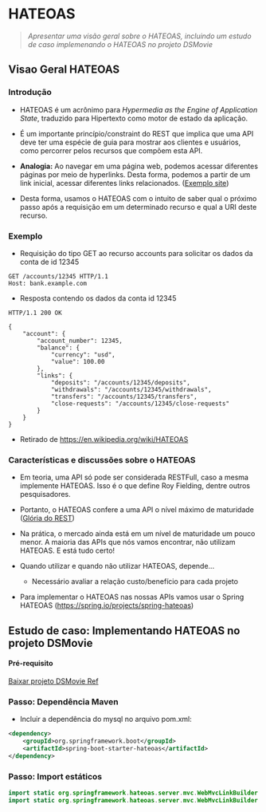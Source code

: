 # HATEOAS
>  *Apresentar uma visão geral sobre o HATEOAS, incluindo um estudo de caso implemenando o HATEOAS no projeto DSMovie*

## Visao Geral HATEOAS

### Introdução

- HATEOAS é um acrônimo para *Hypermedia as the Engine of Application State*, traduzido para Hipertexto como motor de estado da aplicação.

- É um importante princípio/constraint do REST que implica que uma API deve ter uma espécie de guia para mostrar aos clientes e usuários, como percorrer pelos recursos que compõem esta API.

- **Analogia:** Ao navegar em uma página web, podemos acessar diferentes páginas por meio de hyperlinks. Desta forma, podemos a partir de um link inicial, acessar diferentes links relacionados. ([Exemplo site](https://www.companhiadasletras.com.br/))

- Desta forma, usamos o HATEOAS com o intuito de saber qual o próximo passo após a requisição em um determinado recurso e qual a URI deste recurso.

### Exemplo

- Requisição do tipo GET ao recurso accounts para solicitar os dados da conta de id 12345
```http
GET /accounts/12345 HTTP/1.1
Host: bank.example.com
```

- Resposta contendo os dados da conta id 12345

```http
HTTP/1.1 200 OK

{
    "account": {
        "account_number": 12345,
        "balance": {
            "currency": "usd",
            "value": 100.00
        },
        "links": {
            "deposits": "/accounts/12345/deposits",
            "withdrawals": "/accounts/12345/withdrawals",
            "transfers": "/accounts/12345/transfers",
            "close-requests": "/accounts/12345/close-requests"
        }
    }
}
```
* Retirado de https://en.wikipedia.org/wiki/HATEOAS

### Características e discussões sobre o HATEOAS
- Em teoria, uma API só pode ser considerada RESTFull, caso a mesma implemente HATEOAS. Isso é o que define Roy Fielding, dentre outros pesquisadores.

- Portanto, o HATEOAS confere a uma API o nível máximo de maturidade ([Glória do REST](https://martinfowler.com/articles/richardsonMaturityModel.html))

- Na prática, o mercado ainda está em um nível de maturidade um pouco menor. A maioria das APIs que nós vamos encontrar, não utilizam HATEOAS. E está tudo certo!

- Quando utilizar e quando não utilizar HATEOAS, depende...
    - Necessário avaliar a relação custo/benefício para cada projeto
    
- Para implementar o HATEOAS nas nossas APIs vamos usar o Spring HATEOAS (https://spring.io/projects/spring-hateoas)

## Estudo de caso: Implementando HATEOAS no projeto DSMovie

#### Pré-requisito

[Baixar projeto DSMovie Ref](https://github.com/devsuperior/dsmovie-ref)

### Passo: Dependência Maven

- Incluir a dependência do mysql no arquivo pom.xml:

```xml
<dependency>
    <groupId>org.springframework.boot</groupId>
	<artifactId>spring-boot-starter-hateoas</artifactId>
</dependency>
```

### Passo: Import estáticos

```java
import static org.springframework.hateoas.server.mvc.WebMvcLinkBuilder.linkTo;
import static org.springframework.hateoas.server.mvc.WebMvcLinkBuilder.methodOn;
```


